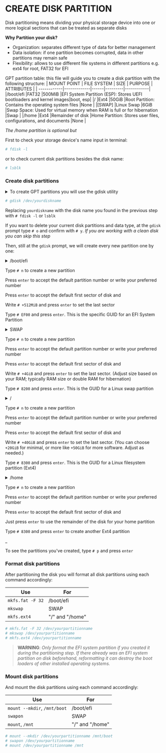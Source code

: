 # CREATE DISK PARTITION
Disk partitioning means dividing your physical storage device into one or more logical sections that can be treated as separate disks

**Why Partition your disk?**

- Organization: separates different type of data for better management
- Data isolation: if one partition becomes corrupted, data in other partitions may remain safe
- Flexibility: allows to use different file systems in different partitions e.g. ext4 for root, FAT32 for EFI

GPT partition table: this file will guide you to create a disk partition with the following structure:
| MOUNT POINT | FILE SYSTEM | SIZE | PURPOSE | ATTRIBUTES |
| ------------|-------------|------|---------|------------|
|/boot/efi |FAT32 |500MiB |EFI System Partition (ESP): Stores UEFI bootloaders and kernel images|boot, esp|
|/ |Ext4 |50GiB |Root Partition: Contains the operating system files |None |
|[SWAP] |Linux Swap |6GiB |Swap Space: Used for virtual memory when RAM is full or for hibernation |Swap |
|/home |Ext4 |Remainder of disk |Home Partition: Stores user files, configurations, and documents |None |

*The /home partition is optional but*

First to check your storage device's name input in terminal:
```sh
# fdisk -l
```
or to check current disk partitions besides the disk name:
```sh
# lsblk
```

### Create disk partitions
<details>
  <summary>To create GPT partitions you will use the gdisk utility</summary>
  <p>gdisk is a disk management utility that allows users to create, manage, and delete standard GPT (GUID Partition Table) Unlike fdisk, which creates only MBR (Master Boot Record) partitions, gdisk creates only GPT partitions. GPT is the modern partitioning standard that supports larger disks and more partitions compared to MBR.</p>
</details>

```sh
# gdisk /dev/yourdiskname
```
Replacing `yourdiskname` with the disk name you found in the previous step with `# fdisk -l` or `lsblk`

If you want to delete your current disk partitions and data type, at the `gdisk` prompt type `# o` and confirm with `# y`. 
*If you are working with a clean disk you can skip this step*

Then, still at the `gdisk` prompt, we will create every new partition one by one:


<details>
  <summary> /boot/efi </summary>
  <p>Most common size guideline for EFI System Partition is between 100 MB to 550 MB. One of the reason behind this is it is difficult to resize later as it is the first partition on the drive. EFI partition may contain languages, fonts, BIOS firmware, other firmware related stuffs. There are some firmware/software that are installed into the the EFI partition instead of the data drive. The Arch Linux wiki recommends at least 512 MiB to avoid potential issues with some EFIs.</p>
</details>
  
Type `# n` to create a new partition

Press `enter` to accept the default partition number or write your preferred number

Press `enter` to accept the default first sector of disk and

Write `# +512MiB` and press `enter` to set the last sector

Type `# EF00` and press `enter`. This is the specific GUID for an EFI System Partition


<details>
  <summary> SWAP </summary>
  <p>A swap partition is a dedicated space on a disk drive that the Linux operating system uses as an extension of physical memory (RAM). When the system runs out of physical memory, it moves some data from RAM to the swap partition, allowing the system to continue functioning, albeit more slowly</p>
  <p>The recommended size of the SWAP partition depends on system specifications and planned use:

- For systems with less than 2GB of RAM, a swap partition size of twice the RAM is often recommended
- For systems with 2GB to 4GB of RAM, a swap partition size of the same as the RAM plus 2GB is suggested
- For general use is suggested that 2GB to 4GB is sufficent for the SWAP partition
- If hibernation is required it is recommended to set the SWAP partition at least as large as the amount of RAM, as the system needs to store the entire contents of RAM in the swap space when hibernating</p>
</details>

Type `# n` to create a new partition

Press `enter` to accept the default partition number or write your preferred number

Press `enter` to accept the default first sector of disk and

Write `# +4GiB` and press `enter` to set the last sector. (Adjust size based on your RAM; typically RAM size or double RAM for hibernation)

Type `# 8200` and press `enter`. This is the GUID for a Linux swap partition


<details>
  <summary> / </summary>
  <p>The root partition, denoted as "/", is the primary partition in a Linux system that contains the entire file system structure, including system files, and program settings. Recommended size depends on the operating system, display/window manager, and applications intended to use. Generally at least 40GiB is recommended although lightweight desktop environments might function well with less space</p>
</details>

Type `# n` to create a new partition

Press `enter` to accept the default partition number or write your preferred number

Press `enter` to accept the default first sector of disk and

Write `# +40GiB` and press `enter` to set the last sector. (You can choose `+20GiB` for minimal, or more like `+50GiB` for more software. Adjust as needed.)

Type `# 8300` and press `enter`. This is the GUID for a Linux filesystem partition (Ext4)


<details>
  <summary> /home </summary>
  <p>A /home partition is a separate section of a hard drive that stores user-specific files and settings. This includes personal documents, photos, videos, browser history, preferences, and application configurations. The /home partition is optional as many systems store this data in the root partition (/) along system files, but this separation can offer several benefits, such as easier system reinstallation, improved data safety, and better organization</p>
</details>

Type `# n` to create a new partition

Press `enter` to accept the default partition number or write your preferred number

Press `enter` to accept the default first sector of disk and

Just press `enter` to use the remainder of the disk for your home partition

Type `# 8300` and press `enter` to create another Ext4 partition

<p>_</p>

To see the partitions you've created, type `# p` and press `enter`

### Format disk partitions
After partitioning the disk you will format all disk partitions using each command accordingly:

|Use | For |
---------|----------------
|`mkfs.fat -F 32` | /boot/efi |
|`mkswap` | SWAP |
|`mkfs.ext4` | "/" and "/home" |

```sh
# mkfs.fat -F 32 /dev/yourpartitionname
# mkswap /dev/yourpartitionname
# mkfs.ext4 /dev/yourpartitionname
```
> **WARNING**: *Only format the EFI system partition if you created it during the partitioning step. If there already was an EFI system partition on disk beforehand, reformatting it can destroy the boot loaders of other installed operating systems.*

### Mount disk partitions
And mount the disk partitions using each command accordingly:

|Use | For |
---------|----------------
|`mount --mkdir`, `/mnt/boot` | /boot/efi |
|`swapon` | SWAP |
|`mount`, `/mnt` | "/" and "/home" |

```sh
# mount --mkdir /dev/yourpartitionname /mnt/boot
# swapon /dev/yourpartitionname
# mount /dev/yourpartitionname /mnt
```

